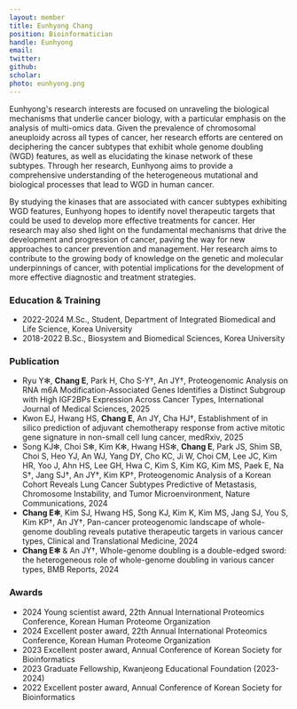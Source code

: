 ```yaml
---
layout: member
title: Eunhyong Chang
position: Bioinformatician
handle: Eunhyong
email:
twitter:
github:
scholar: 
photo: eunhyong.png
---
```


Eunhyong's research interests are focused on unraveling the biological mechanisms that underlie cancer biology, with a particular emphasis on the analysis of multi-omics data. Given the prevalence of chromosomal aneuploidy across all types of cancer, her research efforts are centered on deciphering the cancer subtypes that exhibit whole genome doubling (WGD) features, as well as elucidating the kinase network of these subtypes. Through her research, Eunhyong aims to provide a comprehensive understanding of the heterogeneous mutational and biological processes that lead to WGD in human cancer.

By studying the kinases that are associated with cancer subtypes exhibiting WGD features, Eunhyong hopes to identify novel therapeutic targets that could be used to develop more effective treatments for cancer. Her research may also shed light on the fundamental mechanisms that drive the development and progression of cancer, paving the way for new approaches to cancer prevention and management. Her research aims to contribute to the growing body of knowledge on the genetic and molecular underpinnings of cancer, with potential implications for the development of more effective diagnostic and treatment strategies.


### Education & Training
- 2022-2024 M.Sc., Student, Department of Integrated Biomedical and Life Science, Korea University
- 2018-2022 B.Sc., Biosystem and Biomedical Sciences, Korea University

### Publication
- Ryu Y✻, **Chang E**, Park H, Cho S-Y†, An JY†, Proteogenomic Analysis on RNA m6A Modification-Associated Genes Identifies a Distinct Subgroup with High IGF2BPs Expression Across Cancer Types, International Journal of Medical Sciences, 2025
- Kwon EJ, Hwang HS, **Chang E**, An JY, Cha HJ†, Establishment of in silico prediction of adjuvant chemotherapy response from active mitotic gene signature in non-small cell lung cancer, medRxiv, 2025
- Song KJ✻, Choi S✻, Kim K✻, Hwang HS✻, **Chang E**, Park JS, Shim SB, Choi S, Heo YJ, An WJ, Yang DY, Cho KC, Ji W, Choi CM, Lee JC, Kim HR, Yoo J, Ahn HS, Lee GH, Hwa C, Kim S, Kim KG, Kim MS, Paek E, Na S†, Jang SJ†, An JY†, Kim KP†, Proteogenomic Analysis of a Korean Cohort Reveals Lung Cancer Subtypes Predictive of Metastasis, Chromosome Instability, and Tumor Microenvironment, Nature Communications, 2024
- **Chang E✻**, Kim SJ, Hwang HS, Song KJ, Kim K, Kim MS, Jang SJ, You S, Kim KP†, An JY†, Pan-cancer proteogenomic landscape of whole-genome doubling reveals putative therapeutic targets in various cancer types, Clinical and Translational Medicine, 2024
- **Chang E✻** & An JY†, Whole-genome doubling is a double-edged sword: the heterogeneous role of whole-genome doubling in various cancer types, BMB Reports, 2024

### Awards
- 2024 Young scientist award, 22th Annual International Proteomics Conference, Korean Human Proteome Organization
- 2024 Excellent poster award, 22th Annual International Proteomics Conference, Korean Human Proteome Organization
- 2023 Excellent poster award, Annual Conference of  Korean Society for Bioinformatics
- 2023 Graduate Fellowship, Kwanjeong Educational Foundation (2023-2024)
- 2022 Excellent poster award, Annual Conference of  Korean Society for Bioinformatics